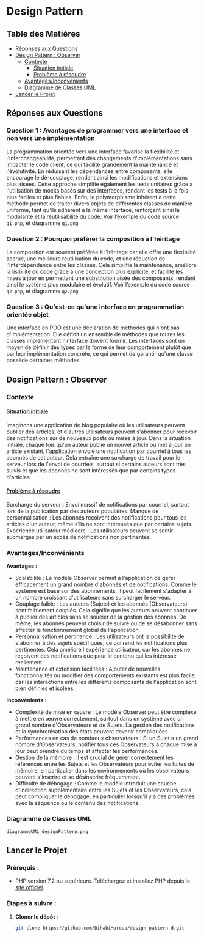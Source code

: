 # Design Pattern

## Table des Matières
- [Réponses aux Questions](#réponses-aux-questions)
- [Design Pattern : Observer](#design-pattern-observer)
  - [Contexte](#contexte)
    - [Situation initiale](#situation_initiale)
    - [Problème à résoudre](#Problème_à_résoudre)
  - [Avantages/Inconvénients](#avantagesinconvénients)
  - [Diagramme de Classes UML](#diagramme-de-classes-uml)
- [Lancer le Projet](#lancer-le-projet)

## Réponses aux Questions
### Question 1 : Avantages de programmer vers une interface et non vers une implémentation
La programmation orientée vers une interface favorise la flexibilité et l'interchangeabilité, permettant des changements d'implémentations sans impacter le code client, ce qui facilite grandement la maintenance et l'évolutivité. En réduisant les dépendances entre composants, elle encourage le dé-couplage, rendant ainsi les modifications et extensions plus aisées. Cette approche simplifie également les tests unitaires grâce à l'utilisation de mocks basés sur des interfaces, rendant les tests à la fois plus faciles et plus fiables. Enfin, le polymorphisme inhérent à cette méthode permet de traiter divers objets de différentes classes de manière uniforme, tant qu'ils adhèrent à la même interface, renforçant ainsi la modularité et la réutilisabilité du code. 
Voir l’exemple du code source `q1.php`, et diagramme `q1.png`

### Question 2 : Pourquoi préférer la composition à l'héritage
La composition est souvent préférée à l'héritage car elle offre une flexibilité accrue, une meilleure réutilisation du code, et une réduction de l'interdépendance entre les classes. Cela simplifie la maintenance, améliore la lisibilité du code grâce à une conception plus explicite, et facilite les mises à jour en permettant une substitution aisée des composants, rendant ainsi le système plus modulaire et évolutif. 
Voir l’exemple du code source `q2.php`, et diagramme `q2.png`

### Question 3 : Qu'est-ce qu'une interface en programmation orientée objet
Une interface en POO est une déclaration de méthodes qui n'ont pas d'implémentation. Elle définit un ensemble de méthodes que toutes les classes implémentant l'interface doivent fournir. Les interfaces sont un moyen de définir des types par la forme de leur comportement plutôt que par leur implémentation concrète, ce qui permet de garantir qu'une classe possède certaines méthodes.

## Design Pattern : Observer

### Contexte
#### [Situation initiale](#situation_initiale)
Imaginons une application de blog populaire où les utilisateurs peuvent publier des articles, et d'autres utilisateurs peuvent s'abonner pour recevoir des notifications sur de nouveaux posts ou mises à jour. Dans la situation initiale, chaque fois qu'un auteur publie un nouvel article ou met à jour un article existant, l'application envoie une notification par courriel à tous les abonnés de cet auteur. Cela entraîne une surcharge de travail pour le serveur lors de l'envoi de courriels, surtout si certains auteurs sont très suivis et que les abonnés ne sont intéressés que par certains types d'articles.
#### [Problème à résoudre](#Problème_à_résoudre)
Surcharge du serveur : Envoi massif de notifications par courriel, surtout lors de la publication par des auteurs populaires.
Manque de personnalisation : Les abonnés reçoivent des notifications pour tous les articles d'un auteur, même s'ils ne sont intéressés que par certains sujets.
Expérience utilisateur médiocre : Les utilisateurs peuvent se sentir submergés par un excès de notifications non pertinentes.



### Avantages/Inconvénients
**Avantages :**
- Scalabilité : Le modèle Observer permet à l'application de gérer efficacement un grand nombre d'abonnés et de notifications. Comme le système est basé sur des abonnements, il peut facilement s'adapter à un nombre croissant d'utilisateurs sans surcharger le serveur.
- Couplage faible : Les auteurs (Sujets) et les abonnés (Observateurs) sont faiblement couplés. Cela signifie que les auteurs peuvent continuer à publier des articles sans se soucier de la gestion des abonnés. De même, les abonnés peuvent choisir de suivre ou de se désabonner sans affecter le fonctionnement global de l'application.
- Personnalisation et pertinence : Les utilisateurs ont la possibilité de s'abonner à des sujets spécifiques, ce qui rend les notifications plus pertinentes. Cela améliore l'expérience utilisateur, car les abonnés ne reçoivent des notifications que pour le contenu qui les intéresse réellement.
- Maintenance et extension facilitées : Ajouter de nouvelles fonctionnalités ou modifier des comportements existants est plus facile, car les interactions entre les différents composants de l'application sont bien définies et isolées.


**Inconvénients :**
- Complexité de mise en œuvre : Le modèle Observer peut être complexe à mettre en œuvre correctement, surtout dans un système avec un grand nombre d'Observateurs et de Sujets. La gestion des notifications et la synchronisation des états peuvent devenir compliquées.
- Performances en cas de nombreux observateurs : Si un Sujet a un grand nombre d'Observateurs, notifier tous ces Observateurs à chaque mise à jour peut prendre du temps et affecter les performances.
- Gestion de la mémoire : Il est crucial de gérer correctement les références entre les Sujets et les Observateurs pour éviter les fuites de mémoire, en particulier dans les environnements où les observateurs peuvent s'inscrire et se désinscrire fréquemment.
- Difficulté de débogage : Comme le modèle introduit une couche d'indirection supplémentaire entre les Sujets et les Observateurs, cela peut compliquer le débogage, en particulier lorsqu'il y a des problèmes avec la séquence ou le contenu des notifications.


### Diagramme de Classes UML
`diagrammeUML_designPattern.png`

## Lancer le Projet
### Prérequis :
- PHP version 7.2 ou supérieure. Téléchargez et installez PHP depuis le [site officiel](https://www.php.net/).

### Étapes à suivre :
1. **Cloner le dépôt :**
   ```sh
   git clone https://github.com/DihabiMaroua/design-pattern-d.git
